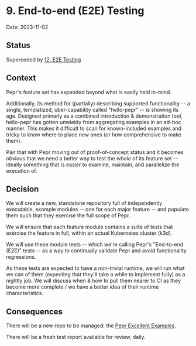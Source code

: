 # 9. End-to-end (E2E) Testing

Date: 2023-11-02

## Status

Superceded by [12. E2E Testing](./0012-e2e-testing.md)

## Context

Pepr's feature set has expanded beyond what is easily held in-mind.  

Additionally, its method for (partially) describing supported functionality -- a single, templatized, uber-capability called "hello-pepr" -- is showing its age. Designed primarly as a combined introduction & demonstration tool, hello-pepr has gotten unwieldy from aggregating examples in an ad-hoc manner. This makes it difficult to scan for known-included examples and tricky to know where to place new ones (or how comprehensive to make them).

Pair that with Pepr moving out of proof-of-concept status and it becomes obvious that we need a better way to test the _whole_ of its feature set -- ideally something that is easier to examine, maintain, and parallelize the execution of.


## Decision

We will create a new, standalone repository full of independently executable, example modules -- one for each major feature -- and populate them such that they exercise the full scope of Pepr.

We will ensure that each feature module contains a suite of tests that exercise the feature in full, within an actual Kubernetes cluster (k3d).

We will use these module tests --  which we're calling Pepr's "End-to-end (E2E)" tests -- as a way to continually validate Pepr and avoid functionality regressions.

As these tests are expected to have a non-trivial runtime, we will run what we can of them (expecting that they'll take a while to implement fully) as a nightly job. We will discuss when & how to pull them nearer to CI as they become more complete / we have a better idea of their runtime characteristics.


## Consequences

There will be a new repo to be managed: the [Pepr Excellent Examples](https://github.com/cmwylie19/peppr-excellent-examples).

There will be a fresh test report available for review, daily.
